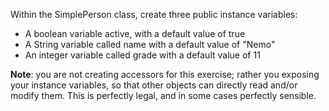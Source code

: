 Within the SimplePerson class, create three public instance variables:
- A boolean variable active, with a default value of true
- A String variable called name with a default value of "Nemo"
- An integer variable called grade with a default value of 11

**Note**: you are not creating accessors for this exercise; rather you exposing your instance variables, so that other objects can directly read and/or modify them. This is perfectly legal, and in some cases perfectly sensible.